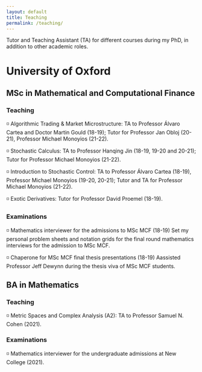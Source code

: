 ```yaml
---
layout: default
title: Teaching
permalink: /teaching/
---
```


Tutor and Teaching Assistant (TA) for different courses during my PhD, in addition to other academic roles.

# University of Oxford

## MSc in Mathematical and Computational Finance
### Teaching 
◽ Algorithmic Trading & Market Microstructure: TA to Professor Álvaro Cartea and Doctor Martin Gould (18-19); Tutor for Professor Jan Obloj (20-21), Professor Michael Monoyios (21-22).

◽ Stochastic Calculus: TA to Professor Hanqing Jin (18-19, 19-20 and 20-21); Tutor for Professor Michael Monoyios (21-22).

◽ Introduction to Stochastic Control: TA to Professor Álvaro Cartea (18-19), Professor Michael Monoyios (19-20, 20-21); Tutor and TA for Professor Michael Monoyios (21-22).

◽ Exotic Derivatives: Tutor for Professor David Proemel (18-19).

### Examinations
◽ Mathematics interviewer for the admissions to MSc MCF (18-19)
Set my personal problem sheets and notation grids for the final round mathematics interviews for the admission to MSc MCF.

◽ Chaperone for MSc MCF final thesis presentations (18-19)
Aassisted Professor Jeff Dewynn during the thesis viva of MSc MCF students.

## BA in Mathematics
### Teaching
◽ Metric Spaces and Complex Analysis (A2): TA to Professor Samuel N. Cohen (2021).

### Examinations
◽ Mathematics interviewer for the undergraduate admissions at New College (2021).
